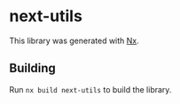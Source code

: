 # next-utils

This library was generated with [Nx](https://nx.dev).

## Building

Run `nx build next-utils` to build the library.
